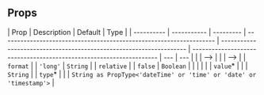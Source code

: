 ## Props

| Prop       | Description | Default   | Type                                                                |
| ---------- | ----------- | --------- | ------------------------------------------------------------------- | ------------------------------------------------------------------- | ------------------------------------------------------------------- | --- | --- |
| <!--       | <!--        | `value`\* |                                                                     |                                                                     | `String`                                                            | --> | --> |
| <!--       | <!--        | `type`\*  |                                                                     |                                                                     | `String as PropType<'dateTime' or 'time' or 'date' or 'timestamp'>` | --> | --> |
| `format`   |             | `'long'`  | `String`                                                            |
| `relative` |             | `false`   | `Boolean`                                                           |
| <!--       | `value`\*   |           |                                                                     | `String`                                                            | -->                                                                 |
| <!--       | `type`\*    |           |                                                                     | `String as PropType<'dateTime' or 'time' or 'date' or 'timestamp'>` | -->                                                                 |
| `value`\*  |             |           | `String`                                                            |
| `type`\*   |             |           | `String as PropType<'dateTime' or 'time' or 'date' or 'timestamp'>` |
